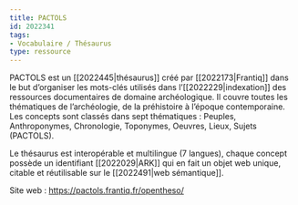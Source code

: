 ```yaml
---
title: PACTOLS
id: 2022341
tags:
- Vocabulaire / Thésaurus
type: ressource
---
```


PACTOLS est un [[2022445|thésaurus]] créé par [[2022173|Frantiq]] dans le but d’organiser les mots-clés utilisés dans l’[[2022229|indexation]] des ressources documentaires de domaine archéologique. Il couvre toutes les thématiques de l’archéologie, de la préhistoire à l’époque contemporaine. Les concepts sont classés dans sept thématiques : Peuples, Anthroponymes, Chronologie, Toponymes, Oeuvres, Lieux, Sujets (PACTOLS). 

Le thésaurus est interopérable et multilingue (7 langues), chaque concept possède un identifiant [[2022029|ARK]] qui en fait un objet web unique, citable et réutilisable sur le [[2022491|web sémantique]].

Site web : <https://pactols.frantiq.fr/opentheso/>

